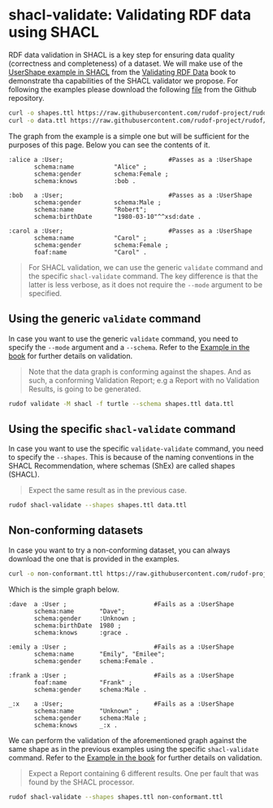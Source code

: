 # shacl-validate: Validating RDF data using SHACL

RDF data validation in SHACL is a key step for ensuring data quality (correctness and completeness) of a dataset.
We will make use of the [UserShape example in SHACL](https://book.validatingrdf.com/bookHtml011.html#ch050SHACLExample) from the [Validating RDF Data](https://book.validatingrdf.com/) book to demonstrate tha capabilities of the SHACL validator we propose.
For following the examples please download the following [file](https://raw.githubusercontent.com/rudof-project/rudof/refs/heads/master/examples/simple_shacl.ttl) from the Github repository.

```sh
curl -o shapes.ttl https://raw.githubusercontent.com/rudof-project/rudof/refs/heads/master/examples/book.ttl
curl -o data.ttl https://raw.githubusercontent.com/rudof-project/rudof/refs/heads/master/examples/book_conformant.ttl
```

The graph from the example is a simple one but will be sufficient for the purposes of this page.
Below you can see the contents of it.

```turtle
:alice a :User;                             #Passes as a :UserShape     
       schema:name           "Alice" ;
       schema:gender         schema:Female ;
       schema:knows          :bob .

:bob   a :User;                             #Passes as a :UserShape     
       schema:gender         schema:Male ;
       schema:name           "Robert";
       schema:birthDate      "1980-03-10"^^xsd:date .

:carol a :User;                             #Passes as a :UserShape     
       schema:name           "Carol" ;
       schema:gender         schema:Female ;
       foaf:name             "Carol" .
```

> For SHACL validation, we can use the generic `validate` command and the specific `shacl-validate` command. The key difference is that the latter is less verbose, as it does not require the `--mode` argument to be specified.

## Using the generic `validate` command

In case you want to use the generic `validate` command, you need to specify the `--mode` argument and a `--schema`.
Refer to the [Example in the book](https://book.validatingrdf.com/bookHtml011.html#ch050GoodRDFGraph) for further details on validation.

> Note that the data graph is conforming against the shapes. And as such, a conforming Validation Report; e.g a Report with no Validation Results, is going to be generated.

```sh
rudof validate -M shacl -f turtle --schema shapes.ttl data.ttl
```

## Using the specific `shacl-validate` command

In case you want to use the specific `validate-validate` command, you need to specify the `--shapes`.
This is because of the naming conventions in the SHACL Recommendation, where schemas (ShEx) are called shapes (SHACL).

> Expect the same result as in the previous case.

```sh
rudof shacl-validate --shapes shapes.ttl data.ttl
```

## Non-conforming datasets

In case you want to try a non-conforming dataset, you can always download the one that is provided in the examples.

```sh
curl -o non-conformant.ttl https://raw.githubusercontent.com/rudof-project/rudof/refs/heads/master/examples/book_non-conformant.ttl
```

Which is the simple graph below.

```Turtle
:dave  a :User ;                        #Fails as a :UserShape     
       schema:name       "Dave";
       schema:gender     :Unknown ;
       schema:birthDate  1980 ;
       schema:knows      :grace .

:emily a :User ;                        #Fails as a :UserShape          
       schema:name       "Emily", "Emilee";
       schema:gender     schema:Female .

:frank a :User ;                        #Fails as a :UserShape     
       foaf:name         "Frank" ;
       schema:gender     schema:Male .

_:x    a :User;                         #Fails as a :UserShape          
       schema:name       "Unknown" ;
       schema:gender     schema:Male ;
       schema:knows      _:x .
```

We can perform the validation of the aforementioned graph against the same shape as in the previous examples using the specific `shacl-validate` command.
Refer to the [Example in the book](https://book.validatingrdf.com/bookHtml011.html#ch050SHACLBadDataGraph) for further details on validation.

> Expect a Report containing 6 different results. One per fault that was found by the SHACL processor.

```sh
rudof shacl-validate --shapes shapes.ttl non-conformant.ttl
```
